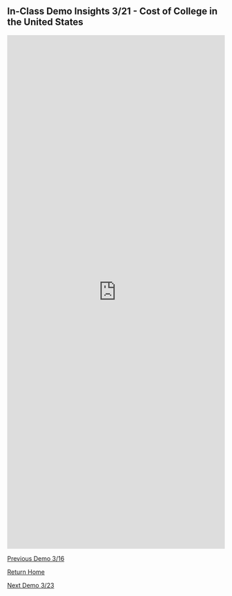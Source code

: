 ## In-Class Demo Insights 3/21 - Cost of College in the United States

<iframe src="https://insights.arcgis.com/#/embed/6bc94147cded4480acffd6b190e0d8e5" width="100%" height="1190" frameborder="0"></iframe>


[Previous Demo 3/16](https://snizan.github.io/GISPortfolio/InClass316)

[Return Home](https://snizan.github.io/GISPortfolio)

[Next Demo 3/23](https://snizan.github.io/GISPortfolio/InClass323)
